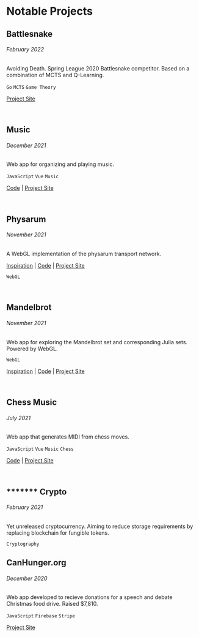 # Notable Projects

## Battlesnake
###### February 2022

Avoiding Death. Spring League 2020 Battlesnake competitor. Based on a combination of MCTS and Q-Learning.

`Go` `MCTS` `Game Theory`

[Project Site](https://play.battlesnake.com/u/brandosha/avoiding-death/)

<br>

## Music
###### December 2021

Web app for organizing and playing music.

`JavaScript` `Vue` `Music`

[Code](https://github.com/brandosha/music)
|
[Project Site](https://brandosha.github.io/music)

<br>

## Physarum
###### November 2021

A WebGL implementation of the physarum transport network.

[Inspiration](https://youtu.be/X-iSQQgOd1A)
|
[Code](https://github.com/brandosha/physarum)
|
[Project Site](https://brandosha.github.io/physarum)

`WebGL`

<br>

## Mandelbrot
###### November 2021

Web app for exploring the Mandelbrot set and corresponding Julia sets. Powered by WebGL.

`WebGL`

[Inspiration](https://youtu.be/LqbZpur38nw)
|
[Code](https://replit.com/@brandosha/mandelbrot)
|
[Project Site](https://mandelbrot.brandosha.repl.co)

<br>

## Chess Music
###### July 2021

Web app that generates MIDI from chess moves.

`JavaScript` `Vue` `Music` `Chess`

[Code](https://replit.com/@brandosha/chess-music)
|
[Project Site](https://chess-music.brandosha.repl.co)

<br>

## ******* Crypto
###### February 2021

Yet unreleased cryptocurrency. Aiming to reduce storage requirements by replacing blockchain for fungible tokens.

`Cryptography`

## CanHunger.org
###### December 2020

Web app developed to recieve donations for a speech and debate Christmas food drive. Raised $7,810.

`JavaScript` `Firebase` `Stripe`

[Project Site](https://canhunger.org)